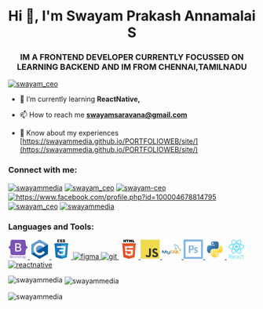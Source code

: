 <h1 align="center">Hi 👋, I'm Swayam Prakash Annamalai S</h1>
<h3 align="center">IM A FRONTEND DEVELOPER CURRENTLY FOCUSSED ON LEARNING BACKEND AND IM FROM CHENNAI,TAMILNADU</h3>
<img align="right" width="400" src"https://tenor.com/view/sultan-alrefaei-programmer-office-gif-13165216">



<p align="left"> <a href="https://twitter.com/swayam_ceo" target="blank"><img src="https://img.shields.io/twitter/follow/swayam_ceo?logo=twitter&style=for-the-badge" alt="swayam_ceo" /></a> </p>

- 🌱 I’m currently learning **ReactNative,**

- 📫 How to reach me **swayamsaravana@gmail.com**

- 📄 Know about my experiences [https://swayammedia.github.io/PORTFOLIOWEB/site/](https://swayammedia.github.io/PORTFOLIOWEB/site/)

<h3 align="left">Connect with me:</h3>
<p align="left">
<a href="https://codepen.io/swayammedia" target="blank"><img align="center" src="https://raw.githubusercontent.com/rahuldkjain/github-profile-readme-generator/master/src/images/icons/Social/codepen.svg" alt="swayammedia" height="30" width="40" /></a>
<a href="https://twitter.com/swayam_ceo" target="blank"><img align="center" src="https://raw.githubusercontent.com/rahuldkjain/github-profile-readme-generator/master/src/images/icons/Social/twitter.svg" alt="swayam_ceo" height="30" width="40" /></a>
<a href="https://www.linkedin.com/in/swayam-ceo/" target="blank"><img align="center" src="https://raw.githubusercontent.com/rahuldkjain/github-profile-readme-generator/master/src/images/icons/Social/linked-in-alt.svg" alt="swayam-ceo" height="30" width="40" /></a>
<a href="https://fb.com/swayamswayam" target="blank"><img align="center" src="https://raw.githubusercontent.com/rahuldkjain/github-profile-readme-generator/master/src/images/icons/Social/facebook.svg" alt="https://www.facebook.com/profile.php?id=100004678814795" height="30" width="40" /></a>
<a href="https://instagram.com/swayam_ceo" target="blank"><img align="center" src="https://raw.githubusercontent.com/rahuldkjain/github-profile-readme-generator/master/src/images/icons/Social/instagram.svg" alt="swayam_ceo" height="30" width="40" /></a>
<a href="https://www.youtube.com/channel/UCnIf6uGD9DIjDI47m5jjC3g" target="blank"><img align="center" src="https://raw.githubusercontent.com/rahuldkjain/github-profile-readme-generator/master/src/images/icons/Social/youtube.svg" alt="swayammedia" height="30" width="40" /></a>
</p>

<h3 align="left">Languages and Tools:</h3>
<p align="left"> <a href="https://getbootstrap.com" target="_blank" rel="noreferrer"> <img src="https://raw.githubusercontent.com/devicons/devicon/master/icons/bootstrap/bootstrap-plain-wordmark.svg" alt="bootstrap" width="40" height="40"/> </a> <a href="https://www.cprogramming.com/" target="_blank" rel="noreferrer"> <img src="https://raw.githubusercontent.com/devicons/devicon/master/icons/c/c-original.svg" alt="c" width="40" height="40"/> </a> <a href="https://www.w3schools.com/css/" target="_blank" rel="noreferrer"> <img src="https://raw.githubusercontent.com/devicons/devicon/master/icons/css3/css3-original-wordmark.svg" alt="css3" width="40" height="40"/> </a> <a href="https://www.figma.com/" target="_blank" rel="noreferrer"> <img src="https://www.vectorlogo.zone/logos/figma/figma-icon.svg" alt="figma" width="40" height="40"/> </a> <a href="https://git-scm.com/" target="_blank" rel="noreferrer"> <img src="https://www.vectorlogo.zone/logos/git-scm/git-scm-icon.svg" alt="git" width="40" height="40"/> </a> <a href="https://www.w3.org/html/" target="_blank" rel="noreferrer"> <img src="https://raw.githubusercontent.com/devicons/devicon/master/icons/html5/html5-original-wordmark.svg" alt="html5" width="40" height="40"/> </a> <a href="https://developer.mozilla.org/en-US/docs/Web/JavaScript" target="_blank" rel="noreferrer"> <img src="https://raw.githubusercontent.com/devicons/devicon/master/icons/javascript/javascript-original.svg" alt="javascript" width="40" height="40"/> </a> <a href="https://www.mysql.com/" target="_blank" rel="noreferrer"> <img src="https://raw.githubusercontent.com/devicons/devicon/master/icons/mysql/mysql-original-wordmark.svg" alt="mysql" width="40" height="40"/> </a> <a href="https://www.photoshop.com/en" target="_blank" rel="noreferrer"> <img src="https://raw.githubusercontent.com/devicons/devicon/master/icons/photoshop/photoshop-line.svg" alt="photoshop" width="40" height="40"/> </a> <a href="https://www.python.org" target="_blank" rel="noreferrer"> <img src="https://raw.githubusercontent.com/devicons/devicon/master/icons/python/python-original.svg" alt="python" width="40" height="40"/> </a> <a href="https://reactjs.org/" target="_blank" rel="noreferrer"> <img src="https://raw.githubusercontent.com/devicons/devicon/master/icons/react/react-original-wordmark.svg" alt="react" width="40" height="40"/> </a> <a href="https://reactnative.dev/" target="_blank" rel="noreferrer"> <img src="https://reactnative.dev/img/header_logo.svg" alt="reactnative" width="40" height="40"/> </a> </p>

<p><img align="left" src="https://github-readme-stats.vercel.app/api/top-langs?username=swayammedia&show_icons=true&locale=en&layout=compact" alt="swayammedia" /></p>

<p>&nbsp;<img align="center" src="https://github-readme-stats.vercel.app/api?username=swayammedia&show_icons=true&locale=en" alt="swayammedia" /></p>

<p><img align="center" src="https://github-readme-streak-stats.herokuapp.com/?user=swayammedia&" alt="swayammedia" /></p>
